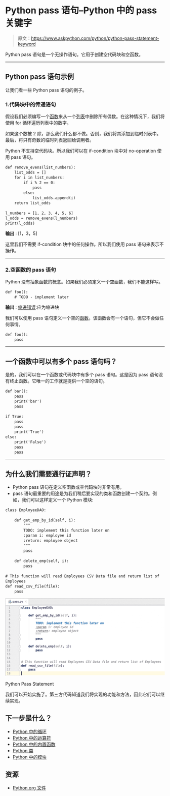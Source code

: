 # Python pass 语句–Python 中的 pass 关键字

> 原文：<https://www.askpython.com/python/python-pass-statement-keyword>

Python pass 语句是一个无操作语句。它用于创建空代码块和空函数。

* * *

## Python pass 语句示例

让我们看一些 Python pass 语句的例子。

### 1.代码块中的传递语句

假设我们必须编写一个[函数](https://www.askpython.com/python/python-functions)来从一个[列表](https://www.askpython.com/python/list/python-list)中删除所有偶数。在这种情况下，我们将使用 for 循环遍历列表中的数字。

如果这个数被 2 除，那么我们什么都不做。否则，我们将其添加到临时列表中。最后，将只有奇数的临时列表返回给调用者。

Python 不支持空代码块。所以我们可以在 if-condition 块中对 no-operation 使用 pass 语句。

```
def remove_evens(list_numbers):
    list_odds = []
    for i in list_numbers:
        if i % 2 == 0:
            pass
        else:
            list_odds.append(i)
    return list_odds

l_numbers = [1, 2, 3, 4, 5, 6]
l_odds = remove_evens(l_numbers)
print(l_odds)

```

**输出** : [1，3，5]

这里我们不需要 if-condition 块中的任何操作。所以我们使用 pass 语句来表示不操作。

* * *

### 2.空函数的 pass 语句

Python 没有抽象函数的概念。如果我们必须定义一个空函数，我们不能这样写。

```
def foo():
    # TODO - implement later

```

**输出** : [缩进错误](https://www.askpython.com/python/python-indentation):应为缩进块

我们可以使用 pass 语句定义一个空的[函数](https://www.askpython.com/python/python-functions)。该函数会有一个语句，但它不会做任何事情。

```
def foo():
    pass

```

* * *

## 一个函数中可以有多个 pass 语句吗？

是的，我们可以在一个函数或代码块中有多个 pass 语句。这是因为 pass 语句没有终止函数。它唯一的工作就是提供一个空的语句。

```
def bar():
    pass
    print('bar')
    pass

if True:
    pass
    pass
    print('True')
else:
    print('False')
    pass
    pass

```

* * *

## 为什么我们需要通行证声明？

*   Python pass 语句在定义空函数或空代码块时非常有用。
*   pass 语句最重要的用途是为我们稍后要实现的类和函数创建一个契约。例如，我们可以这样定义一个 Python 模块:

```
class EmployeeDAO:

    def get_emp_by_id(self, i):
        """
        TODO: implement this function later on
        :param i: employee id
        :return: employee object
        """
        pass

    def delete_emp(self, i):
        pass

# This function will read Employees CSV Data file and return list of Employees
def read_csv_file(file):
    pass

```

![Python Pass Statement](img/de75a63d6a013fd30c646cb4103362c2.png)

Python Pass Statement

我们可以开始实施了。第三方代码知道我们将实现的功能和方法，因此它们可以继续实现。

## 下一步是什么？

*   [Python 中的循环](https://www.askpython.com/python/python-loops-in-python)
*   [Python 中的运算符](https://www.askpython.com/python/python-operators)
*   [Python 中的内置函数](https://www.askpython.com/python/built-in-methods/python-built-in-functions-brief-overview)
*   [Python 类](https://www.askpython.com/python/oops/python-classes-objects)
*   [Python 中的模块](https://www.askpython.com/python-modules/python-modules)

## 资源

*   [Python.org 文件](https://docs.python.org/3/tutorial/controlflow.html#pass-statements)